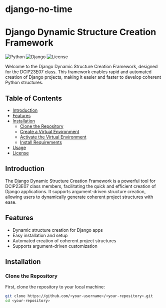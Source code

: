 # django-no-time
# Django Dynamic Structure Creation Framework

![Python](https://img.shields.io/badge/Python-3.x-blue.svg)
![Django](https://img.shields.io/badge/Django-3.x-green.svg)
![License](https://img.shields.io/badge/License-MIT-blue.svg)

Welcome to the Django Dynamic Structure Creation Framework, designed for the DCIP23E07 class. This framework enables rapid and automated creation of Django projects, making it easier and faster to develop coherent Python structures.

## Table of Contents
- [Introduction](#introduction)
- [Features](#features)
- [Installation](#installation)
  - [Clone the Repository](#clone-the-repository)
  - [Create a Virtual Environment](#create-a-virtual-environment)
  - [Activate the Virtual Environment](#activate-the-virtual-environment)
  - [Install Requirements](#install-requirements)
- [Usage](#usage)
- [License](#license)

## Introduction
The Django Dynamic Structure Creation Framework is a powerful tool for DCIP23E07 class members, facilitating the quick and efficient creation of Django applications. It supports argument-driven structure creation, allowing users to dynamically generate coherent project structures with ease.

## Features
- Dynamic structure creation for Django apps
- Easy installation and setup
- Automated creation of coherent project structures
- Supports argument-driven customization

## Installation

### Clone the Repository
First, clone the repository to your local machine:
```sh
git clone https://github.com/<your-username>/<your-repository>.git
cd <your-repository>

